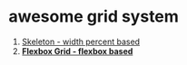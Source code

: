 # awesome grid system
1. [Skeleton - width percent based](https://github.com/dhg/Skeleton)
2. **[Flexbox Grid - flexbox based](https://github.com/kristoferjoseph/flexboxgrid)**
